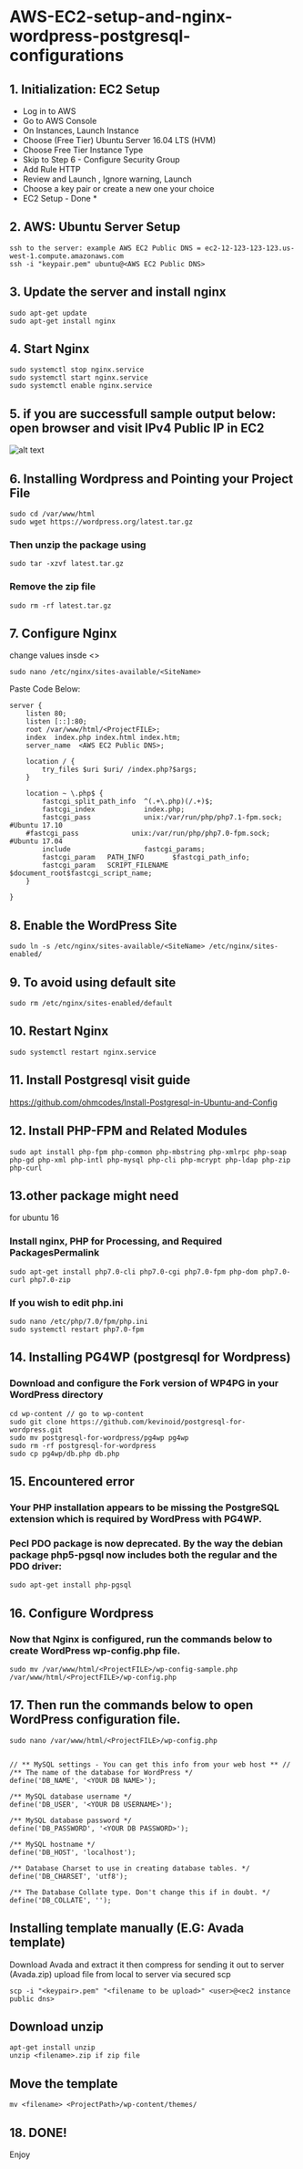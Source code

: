 # AWS-EC2-setup-and-nginx-wordpress-postgresql-configurations



## 1. Initialization: EC2 Setup  
* Log in to AWS  
* Go to AWS Console  
* On Instances, Launch Instance  
* Choose (Free Tier) Ubuntu Server 16.04 LTS (HVM)  
* Choose Free Tier Instance Type  
* Skip to Step 6 - Configure Security Group  
* Add Rule HTTP  
* Review and Launch , Ignore warning, Launch  
* Choose a key pair or create a new one your choice  
* EC2 Setup - Done *  

## 2. AWS: Ubuntu Server Setup  
```
ssh to the server: example AWS EC2 Public DNS = ec2-12-123-123-123.us-west-1.compute.amazonaws.com
ssh -i "keypair.pem" ubuntu@<AWS EC2 Public DNS>
```

## 3. Update the server and install nginx  
```
sudo apt-get update
sudo apt-get install nginx
```

## 4. Start Nginx  
```
sudo systemctl stop nginx.service
sudo systemctl start nginx.service
sudo systemctl enable nginx.service
```

## 5. if you are successfull sample output below:  open browser and visit IPv4 Public IP in EC2
![alt text][logo]

[logo]: https://github.com/ohmcodes/AWS-EC2-setup-and-nginx-wordpress-postgresql-configurations/blob/master/default_apache.png?raw=true


## 6. Installing Wordpress and Pointing your Project File
```
sudo cd /var/www/html
sudo wget https://wordpress.org/latest.tar.gz
```
### Then unzip the package using
```
sudo tar -xzvf latest.tar.gz
```
### Remove the zip file
```
sudo rm -rf latest.tar.gz
```


## 7. Configure Nginx
change values insde <>
```
sudo nano /etc/nginx/sites-available/<SiteName>
```
Paste Code Below:  
```
server {
    listen 80;
    listen [::]:80;
    root /var/www/html/<ProjectFILE>;
    index  index.php index.html index.htm;
    server_name  <AWS EC2 Public DNS>;

    location / {
    	try_files $uri $uri/ /index.php?$args;        
    }

    location ~ \.php$ {
    	fastcgi_split_path_info  ^(.+\.php)(/.+)$;
    	fastcgi_index            index.php;
    	fastcgi_pass             unix:/var/run/php/php7.1-fpm.sock; #Ubuntu 17.10
  	#fastcgi_pass             unix:/var/run/php/php7.0-fpm.sock; #Ubuntu 17.04
    	include                  fastcgi_params;
    	fastcgi_param   PATH_INFO       $fastcgi_path_info;
    	fastcgi_param   SCRIPT_FILENAME $document_root$fastcgi_script_name;
    }

}
```

## 8. Enable the WordPress Site
```
sudo ln -s /etc/nginx/sites-available/<SiteName> /etc/nginx/sites-enabled/
```

## 9. To avoid using default site
```
sudo rm /etc/nginx/sites-enabled/default
```

## 10. Restart Nginx
```
sudo systemctl restart nginx.service
```

## 11. Install Postgresql visit guide
https://github.com/ohmcodes/Install-Postgresql-in-Ubuntu-and-Config

## 12. Install PHP-FPM and Related Modules
```
sudo apt install php-fpm php-common php-mbstring php-xmlrpc php-soap php-gd php-xml php-intl php-mysql php-cli php-mcrypt php-ldap php-zip php-curl
```

## 13.other package might need
for ubuntu 16  
### Install nginx, PHP for Processing, and Required PackagesPermalink
```
sudo apt-get install php7.0-cli php7.0-cgi php7.0-fpm php-dom php7.0-curl php7.0-zip
```

### If you wish to edit php.ini
```
sudo nano /etc/php/7.0/fpm/php.ini
sudo systemctl restart php7.0-fpm
```

## 14. Installing PG4WP (postgresql for Wordpress)
### Download and configure the Fork version of WP4PG in your WordPress directory
```
cd wp-content // go to wp-content
sudo git clone https://github.com/kevinoid/postgresql-for-wordpress.git
sudo mv postgresql-for-wordpress/pg4wp pg4wp
sudo rm -rf postgresql-for-wordpress
sudo cp pg4wp/db.php db.php
```

## 15. Encountered error
### Your PHP installation appears to be missing the PostgreSQL extension which is required by WordPress with PG4WP.

### Pecl PDO package is now deprecated. By the way the debian package php5-pgsql now includes both the regular and the PDO driver:
```
sudo apt-get install php-pgsql
```

## 16. Configure Wordpress
### Now that Nginx is configured, run the commands below to create WordPress wp-config.php file.
```
sudo mv /var/www/html/<ProjectFILE>/wp-config-sample.php /var/www/html/<ProjectFILE>/wp-config.php
```

## 17. Then run the commands below to open WordPress configuration file.
```
sudo nano /var/www/html/<ProjectFILE>/wp-config.php


// ** MySQL settings - You can get this info from your web host ** //
/** The name of the database for WordPress */
define('DB_NAME', '<YOUR DB NAME>');

/** MySQL database username */
define('DB_USER', '<YOUR DB USERNAME>');

/** MySQL database password */
define('DB_PASSWORD', '<YOUR DB PASSWORD>');

/** MySQL hostname */
define('DB_HOST', 'localhost');

/** Database Charset to use in creating database tables. */
define('DB_CHARSET', 'utf8');

/** The Database Collate type. Don't change this if in doubt. */
define('DB_COLLATE', '');
```

## Installing template manually (E.G: Avada template)
Download Avada and extract it then compress for sending it out to server (Avada.zip)
upload file from local to server via secured scp
```
scp -i "<keypair>.pem" "<filename to be upload>" <user>@<ec2 instance public dns>
```

## Download unzip
```
apt-get install unzip
unzip <filename>.zip if zip file
```

## Move the template
```
mv <filename> <ProjectPath>/wp-content/themes/
```

## 18. DONE!
Enjoy
